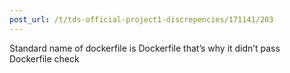 ```yaml
---
post_url: /t/tds-official-project1-discrepencies/171141/203
---
```

Standard name of dockerfile is Dockerfile that’s why it didn’t pass Dockerfile check